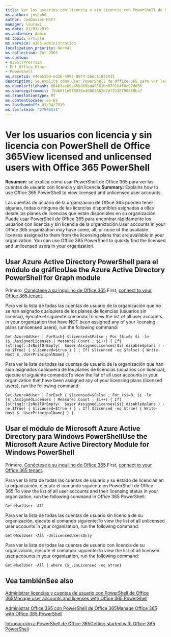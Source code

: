 ```yaml
---
title: Ver los usuarios con licencia y sin licencia con PowerShell de Office 365
ms.author: josephd
author: JoeDavies-MSFT
manager: laurawi
ms.date: 01/03/2019
ms.audience: Admin
ms.topic: article
ms.service: o365-administration
localization_priority: Normal
ms.collection: Ent_O365
ms.custom:
- O365ITProTrain
- Ent_Office_Other
- PowerShell
ms.assetid: e4ee53ed-ed36-4993-89f4-5bec11031435
description: Se explica cómo usar PowerShell de Office 365 para ver las cuentas de usuario con licencia y sin licencia.
ms.openlocfilehash: 0648fae89a45b080bd48561bb079184f0e97dd36
ms.sourcegitcommit: 15db0f1e5f8036e46063662d7df22387906f8ba7
ms.translationtype: MT
ms.contentlocale: es-ES
ms.lasthandoff: 01/04/2019
ms.locfileid: "27546511"
---
```

# <a name="view-licensed-and-unlicensed-users-with-office-365-powershell"></a><span data-ttu-id="c6bb8-103">Ver los usuarios con licencia y sin licencia con PowerShell de Office 365</span><span class="sxs-lookup"><span data-stu-id="c6bb8-103">View licensed and unlicensed users with Office 365 PowerShell</span></span>

<span data-ttu-id="c6bb8-104">**Resumen:** se explica cómo usar PowerShell de Office 365 para ver las cuentas de usuario con licencia y sin licencia.</span><span class="sxs-lookup"><span data-stu-id="c6bb8-104">**Summary:** Explains how to use Office 365 PowerShell to view licensed and unlicensed user accounts.</span></span>
  
<span data-ttu-id="c6bb8-p101">Las cuentas de usuario de la organización de Office 365 pueden tener algunas, todas o ninguna de las licencias disponibles asignadas a ellas desde los planes de licencias que están disponibles en su organización. Puede usar PowerShell de Office 365 para encontrar rápidamente los usuarios con licencia y sin licencia de la organización.</span><span class="sxs-lookup"><span data-stu-id="c6bb8-p101">User accounts in your Office 365 organization may have some, all, or none of the available licenses assigned to them from the licensing plans that are available in your organization. You can use Office 365 PowerShell to quickly find the licensed and unlicensed users in your organization.</span></span>


## <a name="use-the-azure-active-directory-powershell-for-graph-module"></a><span data-ttu-id="c6bb8-107">Usar Azure Active Directory PowerShell para el módulo de gráfico</span><span class="sxs-lookup"><span data-stu-id="c6bb8-107">Use the Azure Active Directory PowerShell for Graph module</span></span>

<span data-ttu-id="c6bb8-108">Primero, [Conéctese a su inquilino de Office 365](connect-to-office-365-powershell.md#connect-with-the-azure-active-directory-powershell-for-graph-module).</span><span class="sxs-lookup"><span data-stu-id="c6bb8-108">First, [connect to your Office 365 tenant](connect-to-office-365-powershell.md#connect-with-the-azure-active-directory-powershell-for-graph-module).</span></span>
 
<span data-ttu-id="c6bb8-109">Para ver la lista de todas las cuentas de usuario de la organización que no se han asignado cualquiera de los planes de licencias (usuarios sin licencia), ejecute el siguiente comando:</span><span class="sxs-lookup"><span data-stu-id="c6bb8-109">To view the list of all user accounts in your organization that have NOT been assigned any of your licensing plans (unlicensed users), run the following command:</span></span>
  
```
Get-AzureAdUser | ForEach{ $licensed=$False ; For ($i=0; $i -le ($_.AssignedLicenses | Measure).Count ; $i++) { If( [string]::IsNullOrEmpty(  $user.AssignedLicenses[$i].disabledplans ) -ne $True) { $licensed=$true } } ; If( $licensed -eq $false) { Write-Host $_.UserPrincipalName} }
```

<span data-ttu-id="c6bb8-110">Para ver la lista de todas las cuentas de usuario de la organización que han sido asignados cualquiera de los planes de licencias (usuarios con licencia), ejecute el siguiente comando:</span><span class="sxs-lookup"><span data-stu-id="c6bb8-110">To view the list of all user accounts in your organization that have been assigned any of your licensing plans (licensed users), run the following command:</span></span>
  
```
Get-AzureAdUser | ForEach { $licensed=$False ; For ($i=0; $i -le ($_.AssignedLicenses | Measure).Count ; $i++) { If( [string]::IsNullOrEmpty(  $user.AssignedLicenses[$i].disabledplans ) -ne $True) { $licensed=$true } } ; If( $licensed -eq $true) { Write-Host $_.UserPrincipalName} } }
```

## <a name="use-the-microsoft-azure-active-directory-module-for-windows-powershell"></a><span data-ttu-id="c6bb8-111">Usar el módulo de Microsoft Azure Active Directory para Windows PowerShell</span><span class="sxs-lookup"><span data-stu-id="c6bb8-111">Use the Microsoft Azure Active Directory Module for Windows PowerShell</span></span>

<span data-ttu-id="c6bb8-112">Primero, [Conéctese a su inquilino de Office 365](connect-to-office-365-powershell.md#connect-with-the-microsoft-azure-active-directory-module-for-windows-powershell).</span><span class="sxs-lookup"><span data-stu-id="c6bb8-112">First, [connect to your Office 365 tenant](connect-to-office-365-powershell.md#connect-with-the-microsoft-azure-active-directory-module-for-windows-powershell).</span></span>

<span data-ttu-id="c6bb8-113">Para ver la lista de todas las cuentas de usuario y su estado de licencias en la organización, ejecute el comando siguiente en PowerShell de Office 365:</span><span class="sxs-lookup"><span data-stu-id="c6bb8-113">To view the list of all user accounts and their licensing status in your organization, run the following command in Office 365 PowerShell:</span></span>
  
```
Get-MsolUser -All
```

<span data-ttu-id="c6bb8-114">Para ver la lista de todas las cuentas de usuario sin licencia de su organización, ejecute el comando siguiente:</span><span class="sxs-lookup"><span data-stu-id="c6bb8-114">To view the list of all unlicensed user accounts in your organization, run the following command:</span></span>
  
```
Get-MsolUser -All -UnlicensedUsersOnly
```

<span data-ttu-id="c6bb8-115">Para ver la lista de todas las cuentas de usuario con licencia de su organización, ejecute el comando siguiente:</span><span class="sxs-lookup"><span data-stu-id="c6bb8-115">To view the list of all licensed user accounts in your organization, run the following command:</span></span>
  
```
Get-MsolUser -All | where {$_.isLicensed -eq $true}
```

## <a name="see-also"></a><span data-ttu-id="c6bb8-116">Vea también</span><span class="sxs-lookup"><span data-stu-id="c6bb8-116">See also</span></span>

[<span data-ttu-id="c6bb8-117">Administrar licencias y cuentas de usuario con PowerShell de Office 365</span><span class="sxs-lookup"><span data-stu-id="c6bb8-117">Manage user accounts and licenses with Office 365 PowerShell</span></span>](manage-user-accounts-and-licenses-with-office-365-powershell.md)
  
[<span data-ttu-id="c6bb8-118">Administrar Office 365 con PowerShell de Office 365</span><span class="sxs-lookup"><span data-stu-id="c6bb8-118">Manage Office 365 with Office 365 PowerShell</span></span>](manage-office-365-with-office-365-powershell.md)
  
[<span data-ttu-id="c6bb8-119">Introducción a PowerShell de Office 365</span><span class="sxs-lookup"><span data-stu-id="c6bb8-119">Getting started with Office 365 PowerShell</span></span>](getting-started-with-office-365-powershell.md)
